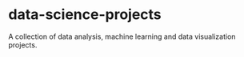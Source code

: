 # data-science-projects
A collection of data analysis, machine learning and data visualization projects.
